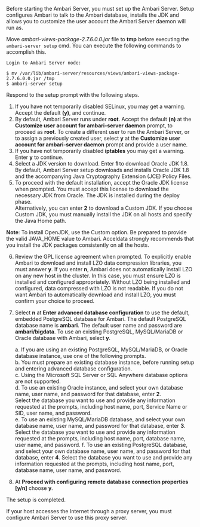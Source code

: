 Before starting the Ambari Server, you must set up the Ambari Server. Setup configures Ambari to talk to the Ambari database, installs the JDK and allows you to customize the user account the Ambari Server daemon will run as. 

Move _ambari-views-package-2.7.6.0.0.jar_ file to **tmp** before executing the `ambari-server setup` cmd. You can execute the following commands to accomplish this. 
```
Login to Ambari Server node:

$ mv /var/lib/ambari-server/resources/views/ambari-views-package-2.7.6.0.0.jar /tmp
$ ambari-server setup

```

Respond to the setup prompt with the following steps. 

1. If you have not temporarily disabled SELinux, you may get a warning. Accept the default **(y)**, and continue.
2. By default, Ambari Server runs under **root**. Accept the default **(n)** at the **Customize user account for ambari-server daemon** prompt, to proceed as **root**. To create a different user to run the Ambari Server, or to assign a previously created user, select **y** at the **Customize user account for ambari-server daemon** prompt and provide a user name.
3. If you have not temporarily disabled **iptables** you may get a warning. Enter **y** to continue.
4. Select a JDK version to download. Enter **1** to download Oracle JDK 1.8.\
By default, Ambari Server setup downloads and installs Oracle JDK 1.8 and the accompanying Java Cryptography Extension (JCE) Policy Files.
5. To proceed with the default installation, accept the Oracle JDK license when prompted. You must accept this license to download the necessary JDK from Oracle. The JDK is installed during the deploy phase.\
Alternatively, you can enter **2** to download a Custom JDK. If you choose Custom JDK, you must manually install the JDK on all hosts and specify the Java Home path.

**Note**: To install OpenJDK, use the Custom option. Be prepared to provide the valid JAVA_HOME value to Ambari. Acceldata strongly recommends that you install the JDK packages consistently on all the hosts.

6. Review the GPL license agreement when prompted. To explicitly enable Ambari to download and install LZO data compression libraries, you must answer **y**. If you enter **n**, Ambari does not automatically install LZO on any new host in the cluster. In this case, you must ensure LZO is installed and configured appropriately. Without LZO being installed and configured, data compressed with LZO is not readable. If you do not want Ambari to automatically download and install LZO, you must confirm your choice to proceed.

7. Select **n** at **Enter advanced database configuration** to use the default, embedded PostgreSQL database for Ambari. The default PostgreSQL database name is **ambari**. The default user name and password are **ambari/bigdata**. To use an existing PostgreSQL, MySQL/MariaDB or Oracle database with Ambari, select **y**.

    a. If you are using an existing PostgreSQL, MySQL/MariaDB, or Oracle database instance, use one of the following prompts.\
    b. You must prepare an existing database instance, before running setup and entering advanced database configuration.\
    c. Using the Microsoft SQL Server or SQL Anywhere database options are not supported.\
    d. To use an existing Oracle instance, and select your own database name, user name, and password for that database, enter **2**.\
       Select the database you want to use and provide any information requested at the prompts, including host name, port, Service Name or SID, user 
       name, and password.\
    e. To use an existing MySQL/MariaDB database, and select your own database name, user name, and password for that database, enter **3**.
Select the database you want to use and provide any information requested at the prompts, including host name, port, database name, user name, and password.
    f. To use an existing PostgreSQL database, and select your own database name, user name, and password for that database, enter **4**.
Select the database you want to use and provide any information requested at the prompts, including host name, port, database name, user name, and password.

8. At **Proceed with configuring remote database connection properties [y/n]** choose **y**.

The setup is completed. 

If your host accesses the Internet through a proxy server, you must configure Ambari Server to use this proxy server.
